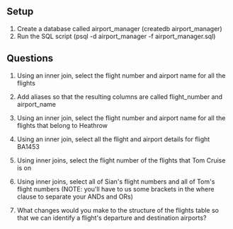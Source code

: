## Setup

1. Create a database called airport_manager (createdb airport_manager)
2. Run the SQL script (psql -d airport_manager -f airport_manager.sql)

## Questions

1. Using an inner join, select the flight number and airport name for all the flights

2. Add aliases so that the resulting columns are called flight_number and airport_name

3. Using an inner join, select the flight number and airport name for all the flights that belong to Heathrow

4. Using an inner join, select all the flight and airport details for flight BA1453

5. Using inner joins, select the flight number of the flights that Tom Cruise is on

6. Using inner joins, select all of Sian's flight numbers and all of Tom's flight numbers (NOTE: you'll have to us some brackets in the where clause to separate your ANDs and ORs)

7. What changes would you make to the structure of the flights table so that we can identify a flight's departure and destination airports? 
